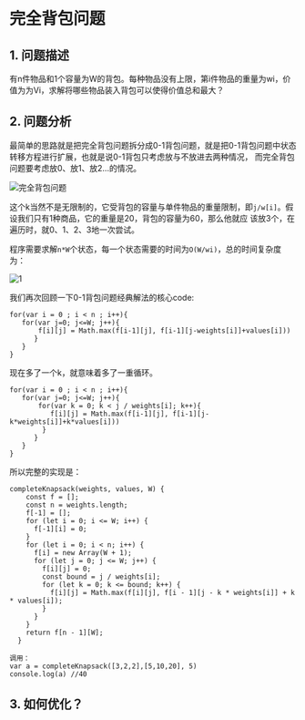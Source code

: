 # 完全背包问题

## 1. 问题描述

有n件物品和1个容量为W的背包。每种物品没有上限，第i件物品的重量为wi，价值为为Vi，求解将哪些物品装入背包可以使得价值总和最大？

## 2. 问题分析

最简单的思路就是把完全背包问题拆分成0-1背包问题，就是把0-1背包问题中状态转移方程进行扩展，也就是说0-1背包只考虑放与不放进去两种情况，
而完全背包问题要考虑放0、放1、放2...的情况。

![完全背包问题](https://user-images.githubusercontent.com/82437559/117791068-88752700-b27c-11eb-9bfa-23888adb930d.png)


这个k当然不是无限制的，它受背包的容量与单件物品的重量限制，即`j/w[i]`。假设我们只有1种商品，它的重量是20，背包的容量为60，那么他就应
该放3个，在遍历时，就0、1、2、3地一次尝试。

程序需要求解`n*W`个状态，每一个状态需要的时间为`O(W/wi)`，总的时间复杂度为：

![1](https://user-images.githubusercontent.com/82437559/117594534-da308b00-b170-11eb-896c-01c9364f1d5d.png)

我们再次回顾一下0-1背包问题经典解法的核心code:
```
for(var i = 0 ; i < n ; i++){ 
   for(var j=0; j<=W; j++){ 
       f[i][j] = Math.max(f[i-1][j], f[i-1][j-weights[i]]+values[i]))
      }
   }
}
```
现在多了一个k，就意味着多了一重循环。
```
for(var i = 0 ; i < n ; i++){ 
   for(var j=0; j<=W; j++){ 
       for(var k = 0; k < j / weights[i]; k++){
          f[i][j] = Math.max(f[i-1][j], f[i-1][j-k*weights[i]]+k*values[i]))
        }
      }
   }
}
```
所以完整的实现是：
```
completeKnapsack(weights, values, W) {
    const f = [];
    const n = weights.length;
    f[-1] = [];
    for (let i = 0; i <= W; i++) {
      f[-1][i] = 0;
    }
    for (let i = 0; i < n; i++) {
      f[i] = new Array(W + 1);
      for (let j = 0; j <= W; j++) {
        f[i][j] = 0;
        const bound = j / weights[i];
        for (let k = 0; k <= bound; k++) {
          f[i][j] = Math.max(f[i][j], f[i - 1][j - k * weights[i]] + k * values[i]);
        }
      }
    }
    return f[n - 1][W];
  }

调用：
var a = completeKnapsack([3,2,2],[5,10,20], 5)
console.log(a) //40
```

## 3. 如何优化？





